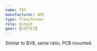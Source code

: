 ```yaml
---
name: T47
manufacturer: AMI
type: Transformer
role: Output
gear: [U47FET]
---
```


Similar to BV8, same ratio, PCB mounted.

